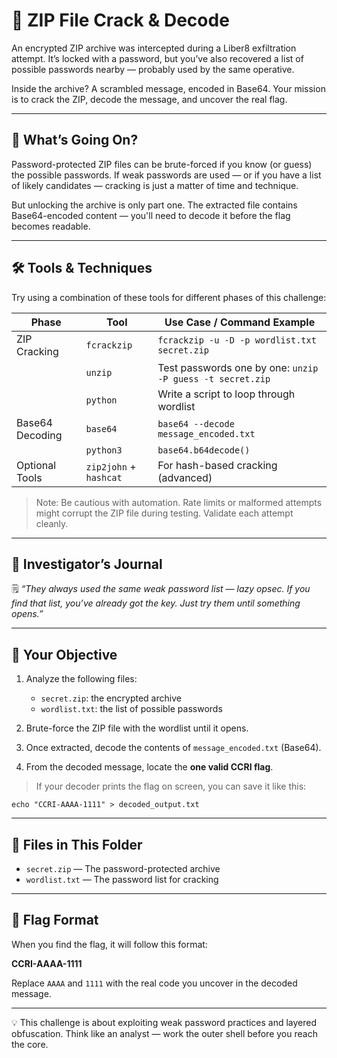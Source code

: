 # 🔐 ZIP File Crack & Decode

An encrypted ZIP archive was intercepted during a Liber8 exfiltration attempt. It’s locked with a password, but you’ve also recovered a list of possible passwords nearby — probably used by the same operative.

Inside the archive? A scrambled message, encoded in Base64. Your mission is to crack the ZIP, decode the message, and uncover the real flag.

---

## 🧠 What’s Going On?

Password-protected ZIP files can be brute-forced if you know (or guess) the possible passwords. If weak passwords are used — or if you have a list of likely candidates — cracking is just a matter of time and technique.

But unlocking the archive is only part one. The extracted file contains Base64-encoded content — you'll need to decode it before the flag becomes readable.

---

## 🛠 Tools & Techniques

Try using a combination of these tools for different phases of this challenge:

| Phase           | Tool         | Use Case / Command Example                                   |
|------------------|--------------|---------------------------------------------------------------|
| ZIP Cracking     | `fcrackzip`  | `fcrackzip -u -D -p wordlist.txt secret.zip`                 |
|                  | `unzip`      | Test passwords one by one: `unzip -P guess -t secret.zip`    |
|                  | `python`     | Write a script to loop through wordlist                      |
| Base64 Decoding  | `base64`     | `base64 --decode message_encoded.txt`                        |
|                  | `python3`    | `base64.b64decode()`                                         |
| Optional Tools   | `zip2john` + `hashcat` | For hash-based cracking (advanced)              |

> Note: Be cautious with automation. Rate limits or malformed attempts might corrupt the ZIP file during testing. Validate each attempt cleanly.

---

## 🧩 Investigator’s Journal

🗒️ *“They always used the same weak password list — lazy opsec. If you find that list, you’ve already got the key. Just try them until something opens.”*

---

## 📝 Your Objective

1. Analyze the following files:
   - `secret.zip`: the encrypted archive
   - `wordlist.txt`: the list of possible passwords

2. Brute-force the ZIP file with the wordlist until it opens.

3. Once extracted, decode the contents of `message_encoded.txt` (Base64).

4. From the decoded message, locate the **one valid CCRI flag**.

> If your decoder prints the flag on screen, you can save it like this:

```
echo "CCRI-AAAA-1111" > decoded_output.txt
```

---

## 📂 Files in This Folder

* `secret.zip` — The password-protected archive
* `wordlist.txt` — The password list for cracking

---

## 🏁 Flag Format

When you find the flag, it will follow this format:

**CCRI-AAAA-1111**

Replace `AAAA` and `1111` with the real code you uncover in the decoded message.

---

💡 This challenge is about exploiting weak password practices and layered obfuscation. Think like an analyst — work the outer shell before you reach the core.

